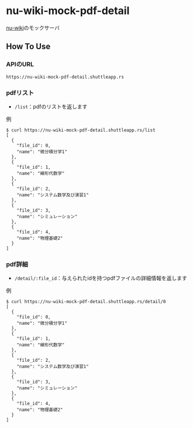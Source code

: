 # nu-wiki-mock-pdf-detail
[nu-wiki](https://github.com/NU-wiki-web)のモックサーバ

## How To Use

### APIのURL
```
https://nu-wiki-mock-pdf-detail.shuttleapp.rs
```

### pdfリスト

- `/list`：pdfのリストを返します

例
```
$ curl https://nu-wiki-mock-pdf-detail.shuttleapp.rs/list
[
  {
    "file_id": 0,
    "name": "微分積分学1"
  },
  {
    "file_id": 1,
    "name": "線形代数学"
  },
  {
    "file_id": 2,
    "name": "システム数学及び演習1"
  },
  {
    "file_id": 3,
    "name": "シミュレーション"
  },
  {
    "file_id": 4,
    "name": "物理基礎2"
  }
]
```

### pdf詳細

- `/detail/:file_id`：与えられたidを持つpdfファイルの詳細情報を返します

例
```
$ curl https://nu-wiki-mock-pdf-detail.shuttleapp.rs/detail/0
[
  {
    "file_id": 0,
    "name": "微分積分学1"
  },
  {
    "file_id": 1,
    "name": "線形代数学"
  },
  {
    "file_id": 2,
    "name": "システム数学及び演習1"
  },
  {
    "file_id": 3,
    "name": "シミュレーション"
  },
  {
    "file_id": 4,
    "name": "物理基礎2"
  }
]
```
